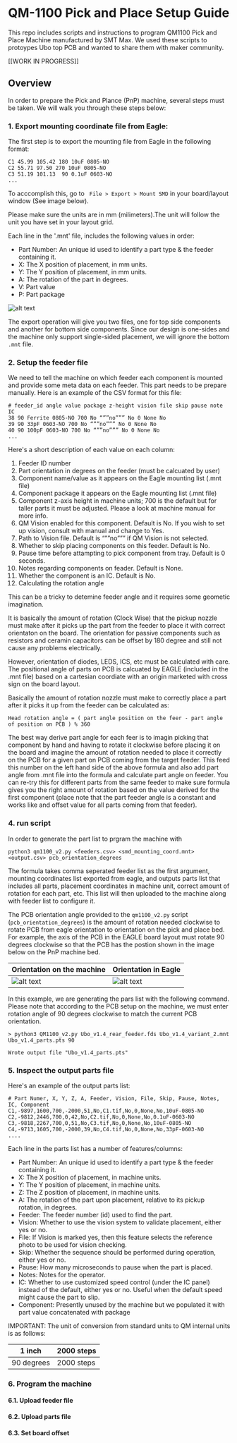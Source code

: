 # QM-1100 Pick and Place Setup Guide
This repo includes scripts and instructions to program QM1100 Pick and Place Machine manufactured by SMT Max. We used these scripts to protoypes Ubo top PCB and wanted to share them with maker community.

[[WORK IN PROGRESS]]

## Overview

In order to prepare the Pick and Plance (PnP) machine, several steps must be taken. We will walk you through these steps below:

### 1. Export mounting coordinate file from Eagle:

The first step is to export the mounting file from Eagle in the following format:

```
C1 45.99 105.42 180 10uF 0805-NO
C2 55.71 97.50 270 10uF 0805-NO
C3 51.19 101.13  90 0.1uF 0603-NO
...
```

To acccomplish this, go to ` File > Export > Mount SMD` in your board/layout window (See image below).

Please make sure the units are in mm (milimeters).The unit will follow the unit you have set in your layout grid. 

Each line in the '.mnt' file, includes the following values in order:

- Part Number: An unique id used to identify a part type & the feeder containing it.
- X: The X position of placement, in mm units.
- Y: The Y position of placement, in mm units.
- A: The rotation of the part in degrees.
- V: Part value 
- P: Part package

![alt text](https://github.com/ubopod/QM1100/blob/main/images/export_mnt.png?raw=true)

The export operation will give you two files, one for top side components and another for bottom side components. Since our design is one-sides and the machine only support single-sided placement, we will ignore the bottom `.mnt` file.

### 2. Setup the feeder file

We need to tell the machine on which feeder each component is mounted and provide some meta data on each feeder. This part needs to be prepare manually. Here is an example of the CSV format for this file:

```
# feeder_id angle value package z-height vision file skip pause note IC
38 90 Ferrite 0805-NO 700 No “””no””” No 0 None No
39 90 33pF 0603-NO 700 No “””no””” No 0 None No
40 90 100pF 0603-NO 700 No “””no””” No 0 None No
...
```

Here's a short description of each value on each column: 

  1. Feeder ID number 
  2. Part orientation in degrees on the feeder (must be calcuated by user)
  3. Component name/value as it appears on the Eagle mounting list (.mnt file)
  4. Component package it appears on the Eagle mounting list (.mnt file)
  5. Component z-axis height in machine units; 700 is the default but for taller parts it must be adjusted. Please a look at machine manual for more info.
  6. QM Vision enabled for this component. Default is No. If you wish to set up vision, consult with manual and change to Yes.
  7. Path to Vision file. Default is “””no””” if QM Vision is not selected.
  8. Whether to skip placing components on this feeder. Default is No.
  9. Pause time before attampting to pick component from tray. Default is 0 seconds.
  10. Notes regarding components on feader. Default is None.
  11. Whether the component is an IC. Default is No.
  12. Calculating the rotation angle

This can be a tricky to detemine feeder angle and it requires some geometic imagination. 

It is basically the amount of rotation (Clock Wise) that the pickup nozzle must make after it picks up the part from the feeder to place it with correct orientaton on the board. The orientation for passive components such as resistors and ceramin capacitors can be offset by 180 degree and still not cause any problems electrically. 

However, orientation of diodes, LEDS, ICS, etc must be calculated with care. The positional angle of parts on PCB is calcuated by EAGLE (included in the .mnt file) based on a cartesian coordiate with an origin marketed with cross sign on the board layout. 

Basically the amount of rotation nozzle must make to correctly place a part after it picks it up from the feeder can be calculated as:

```
Head rotation angle = ( part angle position on the feer - part angle of position on PCB ) % 360
```

The best way derive part angle for each feer is to imagin picking that component by hand and having to rotate it clockwise before placing it on the board and imagine the amount of rotation needed to place it correctly on the PCB for a given part on PCB coming from the target feeder. This feed this number on the left hand side of the above formula and also add part angle from .mnt file into the formula and calculate part angle on feeder. You can re-try this for different parts from the same feeder to make sure formula gives you the right amount of rotation based on the value derived for the first component (place note that the part feeder angle is a constant and works like and offset value for all parts coming from that feeder).

### 4. run script

In order to generate the part list to prgram the machine with

```
python3 qm1100_v2.py <feeders.csv> <smd_mounting_coord.mnt> <output.csv> pcb_orientation_degrees
```

The formula takes comma seperated feeder list as the first argument, mounting coordinates list exported from eagle, and outputs parts list that includes all parts, placement coordinates in machine unit, correct amount of rotation for each part, etc. This list will then uploaded to the machine along with feeder list to configure it.

The PCB orientation angle provided to the `qm1100_v2.py` script (`pcb_orientation_degrees`) is the amount of rotation needed clockwise to rotate PCB from eagle orientation to orientation on the pick and place bed. For example, the axis of the PCB in the EAGLE board layout must rotate 90 degrees clockwise so that the PCB has the postion shown in the image below on the PnP machine bed.

| Orientation on the machine| Orientation in Eagle |
| ------------- | ------------- |
| ![alt text](https://github.com/ubopod/QM1100/blob/main/images/pnp_pcb_orientation.png?raw=true)  | ![alt text](https://github.com/ubopod/QM1100/blob/main/images/eagle_pcb_orientation.png?raw=true) |


In this example, we are generating the pars list with the following command. Please note that according to the PCB setup on the machine, we must enter rotation angle of 90 degrees clockwise to match the current PCB orientation. 

```
> python3 QM1100_v2.py Ubo_v1.4_rear_feeder.fds Ubo_v1.4_variant_2.mnt Ubo_v1.4_parts.pts 90

Wrote output file "Ubo_v1.4_parts.pts"
```


### 5. Inspect the output parts file

Here's an example of the output parts list:

```
# Part Numer, X, Y, Z, A, Feeder, Vision, File, Skip, Pause, Notes, IC, Component
C1,-9897,1600,700,-2000,51,No,C1.tif,No,0,None,No,10uF-0805-NO
C2,-9812,2446,700,0,42,No,C2.tif,No,0,None,No,0.1uF-0603-NO
C3,-9818,2267,700,0,51,No,C3.tif,No,0,None,No,10uF-0805-NO
C4,-9713,1605,700,-2000,39,No,C4.tif,No,0,None,No,33pF-0603-NO
....
```

Each line in the parts list has a number of features/columns:

- Part Number: An unique id used to identify a part type & the feeder containing it.
- X: The X position of placement, in machine units.
- Y: The Y position of placement, in machine units.
- Z: The Z position of placement, in machine units.
- A: The rotation of the part upon placement, relative to its pickup rotation, in degrees.
- Feeder: The feeder number (id) used to find the part.
- Vision: Whether to use the vision system to validate placement, either yes or no.
- File: If Vision is marked yes, then this feature selects the reference photo to be used for vision checking.
- Skip: Whether the sequence should be performed during operation, either yes or no.
- Pause: How many microseconds to pause when the part is placed.
- Notes: Notes for the operator.
- IC: Whether to use customized speed control (under the IC panel) instead of the default, either yes or no. Useful when the default speed might cause the part to slip.
- Component: Presently unused by the machine but we populated it with part value concatenated with package 

IMPORTANT: The unit of conversion from standard units to QM internal units is as follows:

|1 inch | 2000 steps |
| ------------- | ------------- |
|90 degrees | 2000 steps |

### 6. Program the machine 

#### 6.1. Upload feeder file
#### 6.2. Upload parts file 
#### 6.3. Set board offset
